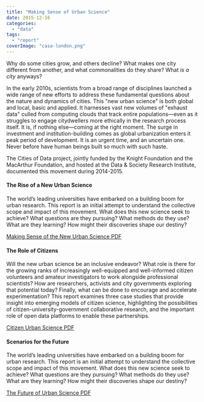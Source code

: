 ```yaml
---
title: "Making Sense of Urban Science"
date: 2015-12-16
categories: 
  - "data"
tags: 
  - "report"
coverImage: "casa-london.png"
---
```


Why do some cities grow, and others decline? What makes one city different from another, and what commonalities do they share? What _is a city_ anyways?

In the early 2010s, scientists from a broad range of disciplines launched a wide range of new efforts to address these fundamental questions about the nature and dynamics of cities. This "new urban science" is both global and local, basic and applied. It harnesses vast new volumes of "exhaust data" culled from computing clouds that track entire populations—even as it struggles to engage citydwellers more ethically in the research process itself. It is, if nothing else—coming at the right moment. The surge in investment and institution-building comes as global urbanization enters it peak period of development. It is an urgent time, and an uncertain one. Never before have human beings built so much with such haste.

The Cities of Data project, jointly funded by the Knight Foundation and the MacArthur Foundation, and hosted at the Data & Society Research Institute, documented this movement during 2014-2015.

#### The Rise of a New Urban Science

The world’s leading universities have embarked on a building boom for urban research. This report is an initial attempt to understand the collective scope and impact of this movement. What does this new science seek to achieve? What questions are they pursuing? What methods do they use? What are they learning? How might their discoveries shape our destiny?

[Making Sense of the New Urban Science PDF](/wp-content/uploads/2019/12/making-sense-of-the-new-science-of-cities-final-2015.7.7.pdf)

#### The Role of Citizens

Will the new urban science be an inclusive endeavor? What role is there for the growing ranks of increasingly well-equipped and well-informed citizen volunteers and amateur investigators to work alongside professional scientists? How are researchers, activists and city governments exploring that potential today? Finally, what can be done to encourage and accelerate experimentation? This report examines three case studies that provide insight into emerging models of citizen science, highlighting the possibilities of citizen-university-government collaborative research, and the important role of open data platforms to enable these partnerships.

[Citizen Urban Science PDF](/wp-content/uploads/2019/12/citizenurbanscience.pdf)

#### Scenarios for the Future

The world’s leading universities have embarked on a building boom for urban research. This report is an initial attempt to understand the collective scope and impact of this movement. What does this new science seek to achieve? What questions are they pursuing? What methods do they use? What are they learning? How might their discoveries shape our destiny?

[The Future of Urban Science PDF](/wp-content/uploads/2019/12/cities-of-data-the-future-of-urban-science.pdf)
